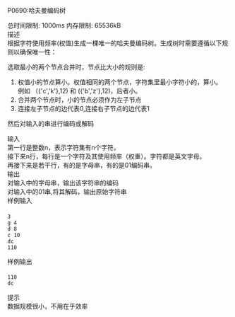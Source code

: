 P0690:哈夫曼编码树  

总时间限制: 1000ms 内存限制: 65536kB  
描述  
根据字符使用频率(权值)生成一棵唯一的哈夫曼编码树。生成树时需要遵循以下规则以确保唯一性：  

选取最小的两个节点合并时，节点比大小的规则是:  
1) 权值小的节点算小。权值相同的两个节点，字符集里最小字符小的，算小。  
例如 （{'c','k'},12) 和 ({'b','z'},12)，后者小。  
2) 合并两个节点时，小的节点必须作为左子节点  
3) 连接左子节点的边代表0,连接右子节点的边代表1  

然后对输入的串进行编码或解码  

 

输入  
第一行是整数n，表示字符集有n个字符。  
接下来n行，每行是一个字符及其使用频率（权重）。字符都是英文字母。  
再接下来是若干行，有的是字母串，有的是01编码串。  
输出  
对输入中的字母串，输出该字符串的编码  
对输入中的01串,将其解码，输出原始字符串  
样例输入  
####
    3
    g 4
    d 8
    c 10
    dc
    110
样例输出  
####
    110
    dc
提示  
数据规模很小，不用在乎效率  